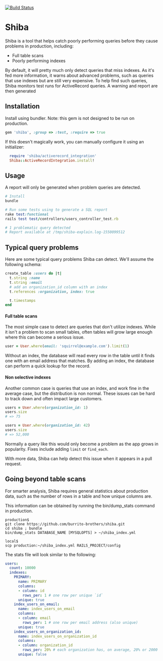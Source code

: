 [![Build Status](https://travis-ci.com/burrito-brothers/shiba.svg?branch=master)](https://travis-ci.com/burrito-brothers/shiba)

# Shiba

Shiba is a tool that helps catch poorly performing queries before they cause problems in production, including:

* Full table scans
* Poorly performing indexes

By default, it will pretty much only detect queries that miss indexes. As it's fed more information, it warns about advanced problems, such as queries that use indexes but are still very expensive. To help find such queries, Shiba monitors test runs for ActiveRecord queries. A warning and report are then generated

## Installation

Install using bundler. Note: this gem is not designed to be run on production.

```ruby
gem 'shiba', :group => :test, :require => true
```

If this doesn't magically work, you can manually configure it using an initializer:

```ruby
  require 'shiba/activerecord_integration'
  Shiba::ActiveRecordIntegration.install!
```

## Usage

A report will only be generated when problem queries are detected.

```ruby
# Install
bundle

# Run some tests using to generate a SQL report
rake test:functional
rails test test/controllers/users_controller_test.rb

# 1 problematic query detected
# Report available at /tmp/shiba-explain.log-1550099512
```

## Typical query problems

Here are some typical query problems Shiba can detect. We'll assume the following schema:

```ruby
create_table :users do |t|
  t.string :name
  t.string :email
  # add an organization_id column with an index
  t.references :organization, index: true

  t.timestamps
end
```

#### Full table scans

The most simple case to detect are queries that don't utilize indexes. While it isn't a problem to scan small tables, often tables will grow large enough where this can become a serious issue.

```ruby
user = User.where(email: 'squirrel@example.com').limit(1)
```

Without an index, the database will read every row in the table until it finds one with an email address that matches. By adding an index, the database can perform a quick lookup for the record.

#### Non selective indexes

Another common case is queries that use an index, and work fine in the average case, but the distribution is non normal. These issues can be hard to track down and often impact large customers.

```ruby
users = User.where(organization_id: 1)
users.size
# => 75

users = User.where(organization_id: 42)
users.size
# => 52,000
```

Normally a query like this would only become a problem as the app grows in popularity. Fixes include adding `limit` or `find_each`.

With more data, Shiba can help detect this issue when it appears in a pull request.

## Going beyond table scans

For smarter analysis, Shiba requires general statistics about production data, such as the number of rows in a table and how unique columns are.

This information can be obtained by running the bin/dump_stats command in production.

```console
production$
git clone https://github.com/burrito-brothers/shiba.git
cd shiba ; bundle
bin/dump_stats DATABASE_NAME [MYSQLOPTS] > ~/shiba_index.yml

local$
scp production:~/shiba_index.yml RAILS_PROJECT/config
```

The stats file will look similar to the following:

```yaml
users:
  count: 10000
  indexes:
    PRIMARY:
      name: PRIMARY
      columns:
      - column: id
        rows_per: 1 # one row per unique `id`
      unique: true
    index_users_on_email:
      name: index_users_on_email
      columns:
      - column: email
        rows_per: 1 # one row per email address (also unique)
      unique: true
    index_users_on_organization_id:
      name: index_users_on_organization_id
      columns:
      - column: organization_id
        rows_per: 20% # each organization has, on average, 20% or 2000 users.
      unique: false
```
